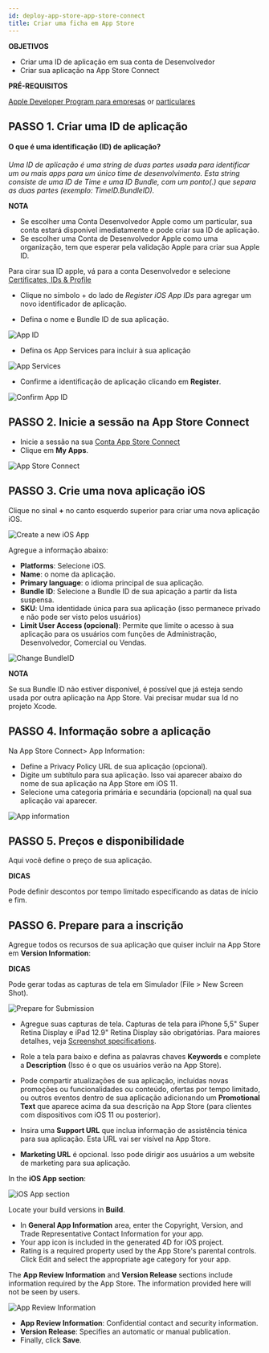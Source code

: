 ```yaml
---
id: deploy-app-store-app-store-connect
title: Criar uma ficha em App Store
---
```


<div class = "objectives"> 

**OBJETIVOS**

* Criar uma ID de aplicação em sua conta de Desenvolvedor
* Criar sua aplicação na App Store Connect</div> <div class = "prerequisites"> 

**PRÉ-REQUISITOS**

[Apple Developer Program para empresas](register-apple-developer-program-organization.html) or [particulares](register-apple-developer-program-individual.html)</div> 

## PASSO 1. Criar uma ID de aplicação

#### O que é uma identificação (ID) de aplicação?

*Uma ID de aplicação é uma string de duas partes usada para identificar um ou mais apps para um único time de desenvolvimento. Esta string consiste de uma ID de Time e uma ID Bundle, com um ponto(.) que separa as duas partes (exemplo: TimeID.BundleID).*<div class = "tips"> 

**NOTA**

* Se escolher uma Conta Desenvolvedor Apple como um particular, sua conta estará disponível imediatamente e pode criar sua ID de aplicação.
* Se escolher uma Conta de Desenvolvedor Apple como uma organização, tem que esperar pela validação Apple para criar sua Apple ID.</div> 

Para cirar sua ID apple, vá para a conta Desenvolvedor e selecione [Certificates, IDs & Profile](https://developer.apple.com/account/ios/identifier/bundle)

* Clique no símbolo + do lado de *Register iOS App IDs* para agregar um novo identificador de aplicação.

* Defina o nome e Bundle ID de sua aplicação.

![App ID](assets/en/deploy-app-store/Developer-account-App-ID.png)

* Defina os App Services para incluir à sua aplicação

![App Services](assets/en/deploy-app-store/App-Services-to-include.png)

* Confirme a identificação de aplicação clicando em **Register**.

![Confirm App ID](assets/en/deploy-app-store/Confirm-App-ID.png)

## PASSO 2. Inicie a sessão na App Store Connect

* Inicie a sessão na sua [Conta App Store Connect](https://appstoreconnect.apple.com)
* Clique em **My Apps**.

![App Store Connect](assets/en/deploy-app-store/App-Store-Connect-home-page.png)

## PASSO 3. Crie uma nova aplicação iOS

Clique no sinal **+** no canto esquerdo superior para criar uma nova aplicação iOS.

![Create a new iOS App](assets/en/deploy-app-store/Create-new-iOS-App.png)

Agregue a informação abaixo:

* **Platforms**: Selecione iOS.
* **Name**: o nome da aplicação.
* **Primary language**: o idioma principal de sua aplicação.
* **Bundle ID**: Selecione a Bundle ID de sua apicação a partir da lista suspensa.
* **SKU**: Uma identidade única para sua aplicação (isso permanece privado e não pode ser visto pelos usuários)
* **Limit User Access (opcional)**: Permite que limite o acesso à sua aplicação para os usuários com funções de Administração, Desenvolvedor, Comercial ou Vendas.

![Change BundleID](assets/en/deploy-app-store/Change-BundleID-Xcode-Project.png)<div class = "tips"> 

**NOTA**

Se sua Bundle ID não estiver disponível, é possível que já esteja sendo usada por outra aplicação na App Store. Vai precisar mudar sua Id no projeto Xcode.</div> 

## PASSO 4. Informação sobre a aplicação

Na App Store Connect> App Information:

* Define a Privacy Policy URL de sua aplicação (opcional).
* Digite um subtítulo para sua aplicação. Isso vai aparecer abaixo do nome de sua aplicação na App Store em iOS 11.
* Selecione uma categoria primária e secundária (opcional) na qual sua aplicação vai aparecer.

![App information](assets/en/deploy-app-store/App-Store-Connect-app-information.png)

## PASSO 5. Preços e disponibilidade

Aqui você define o preço de sua aplicação.<div class = "tips"> 

**DICAS**

Pode definir descontos por tempo limitado especificando as datas de início e fim.</div> 

## PASSO 6. Prepare para a inscrição

Agregue todos os recursos de sua aplicação que quiser incluir na App Store em **Version Information**:<div class = "tips"> 

**DICAS**

Pode gerar todas as capturas de tela em Simulador (File > New Screen Shot).</div> 

![Prepare for Submission](assets/en/deploy-app-store/Prepare-for-submission-screenshot-description.png)

* Agregue suas capturas de tela. Capturas de tela para iPhone 5,5" Super Retina Display e iPad 12.9" Retina Display são obrigatórias. Para maiores detalhes, veja [Screenshot specifications](https://help.apple.com/app-store-connect/#/devd274dd925).

* Role a tela para baixo e defina as palavras chaves **Keywords** e complete a **Description** (Isso é o que os usuários verão na App Store).

* Pode compartir atualizações de sua aplicação, incluídas novas promoções ou funcionalidades ou conteúdo, ofertas por tempo limitado, ou outros eventos dentro de sua aplicação adicionando um **Promotional Text** que aparece acima da sua descrição na App Store (para clientes com dispositivos com iOS 11 ou posterior).
* Insira uma **Support URL** que inclua informação de assistência ténica para sua aplicação. Esta URL vai ser visível na App Store.
* **Marketing URL** é opcional. Isso pode dirigir aos usuários a um website de marketing para sua aplicação. 

In the **iOS App section**:

![iOS App section](assets/en/deploy-app-store/Prepare-for-submission-build-icon.png)

Locate your build versions in **Build**.

* In **General App Information** area, enter the Copyright, Version, and Trade Representative Contact Information for your app.
* Your app icon is included in the generated 4D for iOS project.
* Rating is a required property used by the App Store's parental controls. Click Edit and select the appropriate age category for your app.

The **App Review Information** and **Version Release** sections include information required by the App Store. The information provided here will not be seen by users.

![App Review Information](assets/en/deploy-app-store/Prepare-for-submission-review-information.png)

* **App Review Information**: Confidential contact and security information. 
* **Version Release**: Specifies an automatic or manual publication.
* Finally, click **Save**.